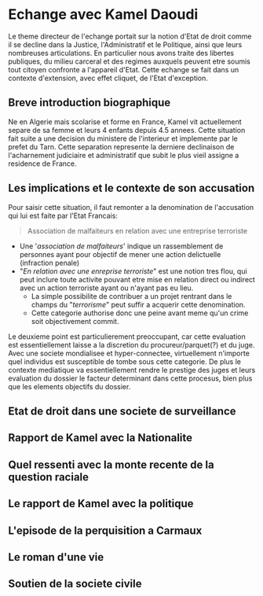 # Echange avec Kamel Daoudi
Le theme directeur de l'echange portait sur la notion d'Etat de droit comme il se decline dans la Justice, l'Administratif et le Politique, ainsi que leurs nombreuses articulations. En particulier nous avons traite des libertes publiques, du milieu carceral et des regimes auxquels peuvent etre soumis tout citoyen confronte a l'appareil d'Etat. Cette echange se fait dans un contexte d'extension, avec effet cliquet, de l'Etat d'exception.
## Breve introduction biographique
Ne en Algerie mais scolarise et forme en France, Kamel vit actuellement separe de sa femme et leurs 4 enfants depuis 4.5 annees. Cette situation fait suite a une decision du ministere de l'interieur et implemente par le prefet du Tarn. Cette separation represente la derniere declinaison de l'acharnement judiciaire et administratif que subit le plus vieil assigne a residence de France.

## Les implications et le contexte de son accusation
Pour saisir cette situation, il faut remonter a la denomination de l'accusation qui lui est faite par l'Etat Francais:

> Association de malfaiteurs en relation avec une entreprise terroriste

- Une '*association de malfaiteurs*' indique un rassemblement de personnes ayant pour objectif de mener une action delictuelle (infraction penale)
- "*En relation avec une enreprise terroriste*" est une notion tres flou, qui peut inclure toute activite pouvant etre mise en relation direct ou indirect avec un action terroriste ayant ou n'ayant pas eu lieu. 
    - La simple possibilite de contribuer a un projet rentrant dans le champs du "*terrorisme*" peut suffir a acquerir cette denomination.
    - Cette categorie authorise donc une peine avant meme qu'un crime soit objectivement commit.

Le deuxieme point est particulierement preoccupant, car cette evaluation est essentiellement laisse a la discretion du procureur/parquet(?) et du juge. Avec une societe mondialisee et hyper-connectee, virtuellement n'importe quel individus est susceptible de tombe sous cette categorie. De plus le contexte mediatique va essentiellement rendre le prestige des juges et leurs evaluation du dossier le facteur determinant dans cette procesus, bien plus que les elements objectifs du dossier.


## Etat de droit dans une societe de surveillance

## Rapport de Kamel avec la Nationalite

## Quel ressenti avec la monte recente de la question raciale

## Le rapport de Kamel avec la politique

## L'episode de la perquisition a Carmaux

## Le roman d'une vie

## Soutien de la societe civile